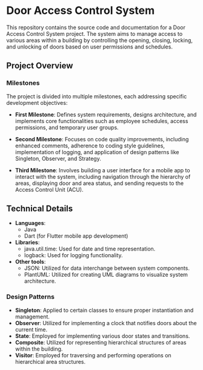 # Door Access Control System

This repository contains the source code and documentation for a Door Access Control System project. The system aims to manage access to various areas within a building by controlling the opening, closing, locking, and unlocking of doors based on user permissions and schedules.

## Project Overview

### Milestones

The project is divided into multiple milestones, each addressing specific development objectives:

- **First Milestone**: Defines system requirements, designs architecture, and implements core functionalities such as employee schedules, access permissions, and temporary user groups.

- **Second Milestone**: Focuses on code quality improvements, including enhanced comments, adherence to coding style guidelines, implementation of logging, and application of design patterns like Singleton, Observer, and Strategy.

- **Third Milestone**: Involves building a user interface for a mobile app to interact with the system, including navigation through the hierarchy of areas, displaying door and area status, and sending requests to the Access Control Unit (ACU).

## Technical Details
- **Languages**:
  - Java
  - Dart (for Flutter mobile app development)
- **Libraries**:
  - java.util.time: Used for date and time representation.
  - logback: Used for logging functionality.
- **Other tools**:
  - JSON: Utilized for data interchange between system components.
  - PlantUML: Utilized for creating UML diagrams to visualize system architecture.

### Design Patterns

- **Singleton**: Applied to certain classes to ensure proper instantiation and management.
- **Observer**: Utilized for implementing a clock that notifies doors about the current time.
- **State**: Employed for implementing various door states and transitions.
- **Composite**: Utilized for representing hierarchical structures of areas within the building.
- **Visitor**: Employed for traversing and performing operations on hierarchical area structures.

